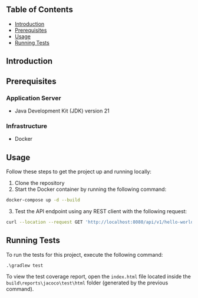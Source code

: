 <!-- # {{project-name}} -->

<!-- {{description}} -->


## Table of Contents

- [Introduction](#introduction)
- [Prerequisites](#prerequisites)
- [Usage](#usage)
- [Running Tests](#running-tests)
<!-- - [License](#license) -->

## Introduction

<!-- {{introduction here}} -->

## Prerequisites

### Application Server
- Java Development Kit (JDK) version 21

### Infrastructure
- Docker

## Usage

Follow these steps to get the project up and running locally:

1. Clone the repository
2. Start the Docker container by running the following command:
```sh
docker-compose up -d --build
```
3. Test the API endpoint using any REST client with the following request:
```sh
curl --location --request GET 'http://localhost:8080/api/v1/hello-world'
```

## Running Tests

To run the tests for this project, execute the following command:
```
.\gradlew test
```
To view the test coverage report, open the `index.html` file located inside the `build\reports\jacoco\test\html` folder (generated by the previous command).

<!-- ## License -->

<!-- Specify the license under which the project is distributed. -->
